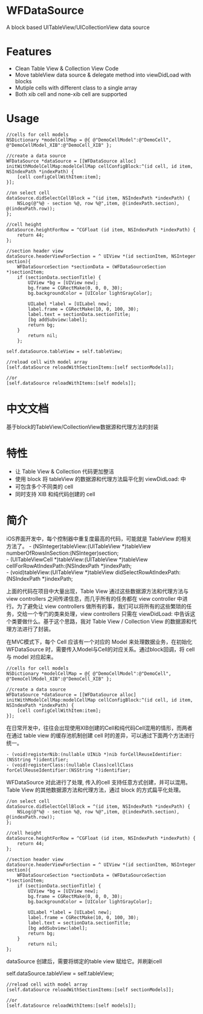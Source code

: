 # WFDataSource
A block based UITableView/UICollectionView data source

# Features
- Clean Table View & Collection View Code
- Move tableView data source & delegate method into viewDidLoad with blocks
- Mutiple cells with different class to a single array
- Both xib cell and none-xib cell are supported

# Usage

    //cells for cell models
    NSDictionary *modelCellMap = @{ @"DemoCellModel":@"DemoCell", @"DemoCellModel_XIB":@"DemoCell_XIB" };
                                       
    //create a data source
    WFDataSource *dataSource = [[WFDataSource alloc] initWithModelCellMap:modelCellMap cellConfigBlock:^(id cell, id item, NSIndexPath *indexPath) {
        [cell configCellWithItem:item];
    }];
    
    //on select cell
    dataSource.didSelectCellBlock = ^(id item, NSIndexPath *indexPath) {
        NSLog(@"%@ - section %@, row %@",item, @(indexPath.section), @(indexPath.row));
    };
    
    //cell height
    dataSource.heightForRow = ^CGFloat (id item, NSIndexPath *indexPath) {
        return 44;
    };
    
    //section header view
    dataSource.headerViewForSection = ^ UIView *(id sectionItem, NSInteger section){
        WFDataSourceSection *sectionData = (WFDataSourceSection *)sectionItem;
        if (sectionData.sectionTitle) {
            UIView *bg = [UIView new];
            bg.frame = CGRectMake(0, 0, 0, 30);
            bg.backgroundColor = [UIColor lightGrayColor];
                
            UILabel *label = [UILabel new];
            label.frame = CGRectMake(10, 0, 100, 30);
            label.text = sectionData.sectionTitle;
            [bg addSubview:label];
            return bg;
        }
            return nil;
        };
        
    self.dataSource.tableView = self.tableView;
    
    //reload cell with model array
    [self.dataSource reloadWithSectionItems:[self sectionModels]];
    
    //or
    [self.dataSource reloadWithItems:[self models]];

# 中文文档
基于block的TableView/CollectionView数据源和代理方法的封装

# 特性
- 让 Table View & Collection 代码更加整洁
- 使用 block 将 tableView 的数据源和代理方法扁平化到 viewDidLoad: 中
- 可包含多个不同类的 cell
- 同时支持 XIB 和纯代码创建的 cell

# 简介
iOS界面开发中，每个控制器中重复度最高的代码，可能就是 TableView 的相关方法了。
    - (NSInteger)tableView:(UITableView *)tableView numberOfRowsInSection:(NSInteger)section;  
    - (UITableViewCell *)tableView:(UITableView *)tableView cellForRowAtIndexPath:(NSIndexPath *)indexPath;  
    - (void)tableView:(UITableView *)tableView didSelectRowAtIndexPath:(NSIndexPath *)indexPath;  

上面的代码在项目中大量出现，Table View 通过这些数据源方法和代理方法与 view controllers 之间传递信息，而几乎所有的任务都在 view controller 中进行。为了避免让 view controllers 做所有的事，我们可以将所有的这些繁琐的任务，交给一个专门的类来处理，view controllers 只需在 viewDidLoad: 中告诉这个类要做什么。基于这个思路，我对 Table View / Collection View 的数据源和代理方法进行了封装。

在MVC模式下，每个 Cell 应该有一个对应的 Model 来处理数据业务，在初始化 WFDataSource 时，需要传入Model与Cell的对应关系。通过block回调，将 cell 与 model 对应起来。
    
    //cells for cell models
    NSDictionary *modelCellMap = @{ @"DemoCellModel":@"DemoCell", @"DemoCellModel_XIB":@"DemoCell_XIB" };
                                       
    //create a data source
    WFDataSource *dataSource = [[WFDataSource alloc] initWithModelCellMap:modelCellMap cellConfigBlock:^(id cell, id item, NSIndexPath *indexPath) {
        [cell configCellWithItem:item];
    }];
 
在日常开发中，往往会出现使用XIB创建的Cell和纯代码Cell混用的情形，而两者在通过 table view 的缓存池机制创建 cell 时的差异，可以通过下面两个方法进行统一。
    
    - (void)registerNib:(nullable UINib *)nib forCellReuseIdentifier:(NSString *)identifier;  
    - (void)registerClass:(nullable Class)cellClass forCellReuseIdentifier:(NSString *)identifier;  
    
WFDataSource 对此进行了处理, 传入的cell 支持任意方式创建，并可以混用。Table View 的其他数据源方法和代理方法，通过 block 的方式扁平化处理。

    //on select cell
    dataSource.didSelectCellBlock = ^(id item, NSIndexPath *indexPath) {
        NSLog(@"%@ - section %@, row %@",item, @(indexPath.section), @(indexPath.row));
    };
    
    //cell height
    dataSource.heightForRow = ^CGFloat (id item, NSIndexPath *indexPath) {
        return 44;
    };
    
    //section header view
    dataSource.headerViewForSection = ^ UIView *(id sectionItem, NSInteger section){
        WFDataSourceSection *sectionData = (WFDataSourceSection *)sectionItem;
        if (sectionData.sectionTitle) {
            UIView *bg = [UIView new];
            bg.frame = CGRectMake(0, 0, 0, 30);
            bg.backgroundColor = [UIColor lightGrayColor];
                
            UILabel *label = [UILabel new];
            label.frame = CGRectMake(10, 0, 100, 30);
            label.text = sectionData.sectionTitle;
            [bg addSubview:label];
            return bg;
        }
            return nil;
    };

dataSource 创建后，需要将绑定的table view 赋给它。并刷新cell

self.dataSource.tableView = self.tableView;
    
    //reload cell with model array
    [self.dataSource reloadWithSectionItems:[self sectionModels]];
    
    //or
    [self.dataSource reloadWithItems:[self models]];

